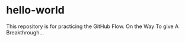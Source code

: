 # hello-world
This repository is for practicing the GitHub Flow.
On the Way To give A Breakthrough...
